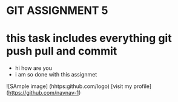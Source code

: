 # GIT ASSIGNMENT 5 
# this task includes everything git push pull and commit 

- hi how are you 
- i am so done with this assignmet 

![SAmple image] (hhtps:github.com/logo)
[visit my profile] (https://github.com/navnav-1)
